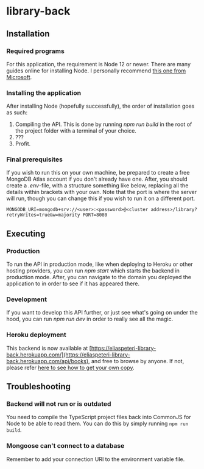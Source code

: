 # library-back

## Installation

### Required programs

For this application, the requirement is Node 12 or newer. There are many guides online for installing Node. I personally recommend [this one from Microsoft](https://docs.microsoft.com/en-us/windows/dev-environment/javascript/nodejs-on-windows).

### Installing the application

After installing Node (hopefully successfully), the order of installation goes as such:

1. Compiling the API. This is done by running _npm run build_ in the root of the project folder with a terminal of your choice.
2. ???
3. Profit.

### Final prerequisites

If you wish to run this on your own machine, be prepared to create a free MongoDB Atlas account if you don't already have one. After, you should create a _.env_-file, with a structure something like below, replacing all the details within brackets with your own. Note that the port is where the server will run, though you can change this if you wish to run it on a different port.

`MONGODB_URI=mongodb+srv://<user>:<password>@<cluster address>/library?retryWrites=true&w=majority PORT=8080`

## Executing

### Production

To run the API in production mode, like when deploying to Heroku or other hosting providers, you can run _npm start_ which starts the backend in production mode. After, you can navigate to the domain you deployed the application to in order to see if it has appeared there.

### Development

If you want to develop this API further, or just see what's going on under the hood, you can run _npm run dev_ in order to really see all the magic.

### Heroku deployment

This backend is now available at [https://eliaspeteri-library-back.herokuapp.com/](https://eliaspeteri-library-back.herokuapp.com/api/books), and free to browse by anyone. If not, please refer [here to see how to get your own copy](#installation).

## Troubleshooting

### Backend will not run or is outdated

You need to compile the TypeScript project files back into CommonJS for Node to be able to read them. You can do this by simply running `npm run build`.

### Mongoose can't connect to a database

Remember to add your connection URI to the environment variable file.
